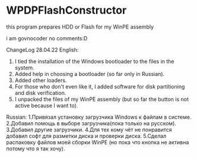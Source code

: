 # WPDPFlashConstructor
 this program prepares HDD or Flash for my WinPE assembly

i am govnocoder no comments:D

ChangeLog 28.04.22
English:
1. I tied the installation of the Windows bootloader to the files in the system.
2. Added help in choosing a bootloader (so far only in Russian).
3. Added other loaders.
4. For those who don't even like it, I added software for disk partitioning and disk verification.
5. I unpacked the files of my WinPE assembly (but so far the button is not active because I want to).

Russian:
1.Привязал установку загрузчика Windows к файлам в системе.
2.Добавил помощь в выборе загрузчика(пока только на русском).
3.Добавил другие загрузчики.
4.Для тех кому чёт не понравится добавил софт для разметки диска и проверки диска.
5.Сделал распаковку файлов моей сборки WinPE (но пока что кнопка не активна потому что я так хочу).
